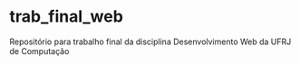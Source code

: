 # trab_final_web
Repositório para trabalho final da disciplina Desenvolvimento Web da UFRJ de Computação
